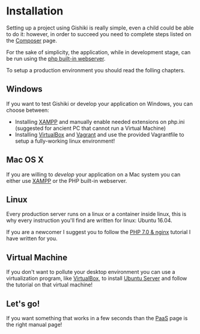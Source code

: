 # Installation
Setting up a project using Gishiki is really simple, even a child could be able to do it:
however, in order to succeed you need to complete steps listed on the [Composer](composer.md) page.

For the sake of simplicity, the application, while in development stage, can be
run using the [php built-in webserver](basic_php.md).

To setup a production environment you should read the folling chapters.


## Windows
If you want to test Gishiki or develop your application on Windows, you can
choose between:
* Installing [XAMPP](https://www.apachefriends.org/) and manually enable needed
extensions on php.ini (suggested for ancient PC that cannot run a Virtual Machine)
* Installing [VirtualBox](https://www.virtualbox.org/) and [Vagrant](https://www.vagrantup.com/)
and use the provided Vagrantfile to setup a fully-working linux environment!


## Mac OS X
If you are willing to *develop* your application on a Mac system you can either use
[XAMPP](https://www.apachefriends.org/) or the PHP built-in webserver.


## Linux
Every production server runs on a linux or a container inside linux, this is why
every instruction you'll find are written for linux: Ubuntu 16.04.

If you are a newcomer I suggest you to follow the [PHP 7.0 & nginx](php_7_nginx.md)
tutorial I have written for you.


## Virtual Machine
If you don't want to pollute your desktop environment you can use a virtualization
program, like [VirtualBox](https://www.virtualbox.org/), to install [Ubuntu Server](http://www.ubuntu.com/download/server) and
follow the tutorial on that virtual machine!


## Let's go!
If you want something that works in a few seconds than the [PaaS](paas.md) page
is the right manual page!
